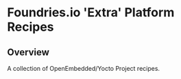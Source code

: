 # Foundries.io 'Extra' Platform Recipes

## Overview
A collection of OpenEmbedded/Yocto Project recipes.